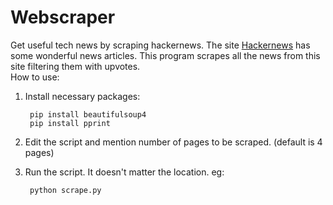 
# Webscraper
Get useful tech news by scraping hackernews.
The site [Hackernews](https://news.ycombinator.com/news) has some wonderful news articles. This program scrapes all the news from this site filtering them with upvotes.<br>
How to use:
1. Install necessary packages:

		pip install beautifulsoup4
		pip install pprint
2. Edit the script and mention number of pages to be scraped. (default is 4 pages)
3. Run the script. It doesn't matter the location.
eg:

		python scrape.py
